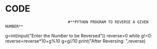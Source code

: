 # CODE
                                #**PYTHON PROGRAM TO REVERSE A GIVEN NUMBER**
g=int(input("Enter the Number to be Reversed"))
reverse=0
while g!=0:
  reverse=reverse*10+g%10
  g=g//10
print("After Reversing: ",reverse)
